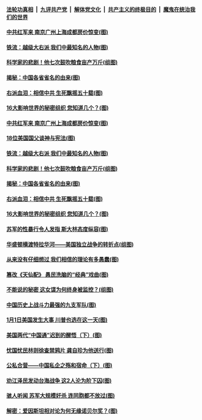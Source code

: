 ####  [法轮功真相](../../../../basic/blob/master/README.md?t=01060231) &nbsp;|&nbsp; [九评共产党](../../../../9ping.md/blob/master/README.md?t=01060231) &nbsp;|&nbsp; [解体党文化](../../../../jtdwh.md/blob/master/README.md?t=01060231)  &nbsp;|&nbsp; [共产主义的终极目的](../../../../gczydzjmd.md/blob/master/README.md?t=01060231) &nbsp;|&nbsp; [魔鬼在统治我们的世界](../../../../mgztzwmdsj.md/blob/master/README.md?t=01060231) 

#### [中共红军来 南京广州上海成都房价惊变(图)](../pages/p6/957934.md?t=01060231) 

#### [铁流：越级大右派 我们中最知名的人物(图)](../pages/p6/956329.md?t=01060231) 

#### [科学家的悲剧！他七次鼓吹粮食亩产万斤(组图)](../pages/p6/957851.md?t=01060231) 

#### [揭秘：中国各省省名的由来(图)](../pages/p6/957221.md?t=01060231) 

#### [右派血泪：相信中共 生死飘摇五十载(图)](../pages/p6/956343.md?t=01060231) 

#### [16大影响世界的秘密组织 您知道几个？(图)](../pages/p6/957909.md?t=01060231) 

#### [中共红军来 南京广州上海成都房价惊变(图)](../pages/p6/957934.md?t=01060231) 

#### [18位美国国父谈神与宪法(图)](../pages/p6/958060.md?t=01060231) 

#### [铁流：越级大右派 我们中最知名的人物(图)](../pages/p6/956329.md?t=01060231) 

#### [科学家的悲剧！他七次鼓吹粮食亩产万斤(组图)](../pages/p6/957851.md?t=01060231) 

#### [揭秘：中国各省省名的由来(图)](../pages/p6/957221.md?t=01060231) 

#### [右派血泪：相信中共 生死飘摇五十载(图)](../pages/p6/956343.md?t=01060231) 

#### [16大影响世界的秘密组织 您知道几个？(图)](../pages/p6/957909.md?t=01060231) 

#### [苏军的性暴行令人发指 斯大林态度纵容(图)](../pages/p6/957185.md?t=01060231) 

#### [华盛顿横渡特拉华河——美国独立战争的转折点(组图)](../pages/p6/957797.md?t=01060231) 

#### [从来没有仔细想过 我们相信的理论有多愚蠢(图)](../pages/p6/956683.md?t=01060231) 

#### [篡改《天仙配》 愚民洗脑的“经典”戏曲(图)](../pages/p6/952961.md?t=01060231) 

#### [不能说的秘密 这女谍为何终身被监控？(组图)](../pages/p6/957551.md?t=01060231) 

#### [中国历史上战斗力最强的九支军队(图)](../pages/p6/957680.md?t=01060231) 

#### [1月1日美国发生大事 川普也选在这一天(图)](../pages/p6/957595.md?t=01060231) 

#### [美国两代“中国通”迟到的醒悟（下）(图)](../pages/p6/957313.md?t=01060231) 

#### [忧国忧民林则徐查禁鸦片 龚自珍为他送行(图)](../pages/p6/956394.md?t=01060231) 

#### [公私合营——中国私企之殇和宿命（下）(图)](../pages/p6/957265.md?t=01060231) 

#### [劝江泽民发动台海战争 这2人沦为阶下囚(图)](../pages/p6/957188.md?t=01060231) 

#### [骇人听闻 苏军大规模奸杀 连同胞都不放过(图)](../pages/p6/957181.md?t=01060231) 

#### [解密：爱因斯坦相对论为何无缘诺贝尔奖？(图)](../pages/p6/957218.md?t=01060231) 

